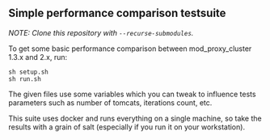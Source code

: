 ## Simple performance comparison testsuite

*NOTE: Clone this repository with `--recurse-submodules`.*

To get some basic performance comparison between mod\_proxy\_cluster 1.3.x and 2.x, run:

```
sh setup.sh
sh run.sh
```

The given files use some variables which you can tweak to influence tests parameters such
as number of tomcats, iterations count, etc.

This suite uses docker and runs everything on a single machine, so take the results with
a grain of salt (especially if you run it on your workstation).

